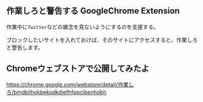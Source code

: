 ## 作業しろと警告する GoogleChrome Extension

作業中に`Twitter`などの雑念を見ないようにするのを支援する。

ブロックしたいサイトを入れておけば、そのサイトにアクセスすると、作業しろと警告します。

## Chromeウェブストアで公開してみたよ
https://chrome.google.com/webstore/detail/作業しろ/bmdblihokbekodkdiefhfppcibenhobh
